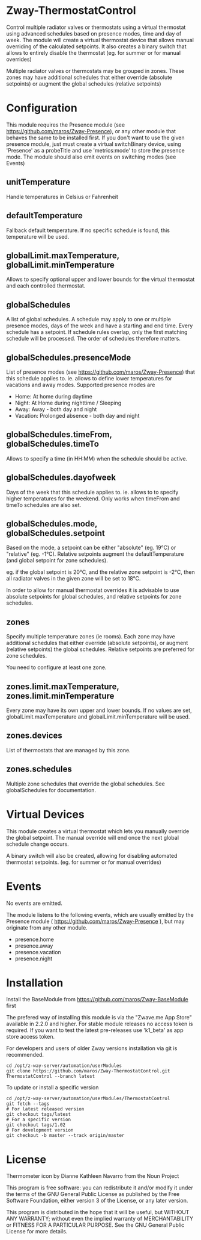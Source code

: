 # Zway-ThermostatControl

Control multiple radiator valves or thermostats using a virtual thermostat
using advanced schedules based on presence modes, time and day of week. The
module will create a virtual thermostat device that allows manual overriding
of the calculated setpoints. It also creates a binary switch that allows
to entirely disable the thermostat (eg. for summer or for manual overrides)

Multiple radiator valves or thermostats may be grouped in zones. These zones
may have additional schedules that either override (absolute setpoints) or
augment the global schedules (relative setpoints)

# Configuration

This module requires the Presence module
(see https://github.com/maros/Zway-Presence), or any other module that behaves
the same to be installed first. If you don't want to use the given presence
module, just must create a virtual switchBinary device, using 'Presence' as a
probeTitle and use 'metrics:mode' to store the presence mode. The module
should also emit events on switching modes (see Events)

## unitTemperature

Handle temperatures in Celsius or Fahrenheit

## defaultTemperature

Fallback default temperature. If no specific schedule is found, this
temperature will be used.

## globalLimit.maxTemperature, globalLimit.minTemperature

Allows to specify optional upper and lower bounds for the virtual thermostat
and each controlled thermostat.

## globalSchedules

A list of global schedules. A schedule may apply to one or multiple presence
modes, days of the week and have a starting and end time. Every schedule has
a setpoint. If schedule rules overlap, only the first matching schedule will
be processed. The order of schedules therefore matters.

## globalSchedules.presenceMode

List of presence modes (see https://github.com/maros/Zway-Presence) that this
schedule applies to. ie. allows to define lower temperatures for vacations and
away modes. Supported presence modes are

* Home: At home during daytime
* Night: At Home during nighttime / Sleeping
* Away: Away - both day and night
* Vacation: Prolonged absence - both day and night

## globalSchedules.timeFrom, globalSchedules.timeTo

Allows to specify a time (in HH:MM) when the schedule should be active.

## globalSchedules.dayofweek

Days of the week that this schedule applies to. ie. allows to to specify
higher temperatures for the weekend. Only works when timeFrom and
timeTo schedules are also set.

## globalSchedules.mode, globalSchedules.setpoint

Based on the mode, a setpoint can be either "absolute" (eg. 19°C) or "relative"
(eg. -1°C). Relative setpoints augment the defaultTemperature (and global
setpoint for zone schedules).

eg. if the global setpoint is 20°C, and the relative zone setpoint is -2°C,
then all radiator valves in the given zone will be set to 18°C.

In order to allow for manual thermostat overrides it is advisable to
use absolute setpoints for global schedules, and relative setpoints for
zone schedules.

## zones

Specify multiple temperature zones (ie rooms). Each zone may have additional
schedules that either override (absolute setpoints), or augment (relative setpoints)
the global schedules. Relative setpoints are preferred for zone schedules.

You need to configure at least one zone.

## zones.limit.maxTemperature, zones.limit.minTemperature

Every zone may have its own upper and lower bounds. If no values are set,
globalLimit.maxTemperature and globalLimit.minTemperature will be used.

## zones.devices

List of thermostats that are managed by this zone.

## zones.schedules

Multiple zone schedules that override the global schedules. See globalSchedules
for documentation.

# Virtual Devices

This module creates a virtual thermostat which lets you manually override the
global setpoint. The manual override will end once the next global schedule
change occurs.

A binary switch will also be created, allowing for disabling automated
thermostat setpoints. (eg. for summer or for manual overrides)

# Events

No events are emitted.

The module listens to the following events, which are usually emitted by
the Presence module ( https://github.com/maros/Zway-Presence ), but may
originate from any other module.

* presence.home
* presence.away
* presence.vacation
* presence.night

# Installation

Install the BaseModule from https://github.com/maros/Zway-BaseModule first

The prefered way of installing this module is via the "Zwave.me App Store"
available in 2.2.0 and higher. For stable module releases no access token is
required. If you want to test the latest pre-releases use 'k1_beta' as
app store access token.

For developers and users of older Zway versions installation via git is
recommended.

```shell
cd /opt/z-way-server/automation/userModules
git clone https://github.com/maros/Zway-ThermostatControl.git ThermostatControl --branch latest
```

To update or install a specific version
```shell
cd /opt/z-way-server/automation/userModules/ThermostatControl
git fetch --tags
# For latest released version
git checkout tags/latest
# For a specific version
git checkout tags/1.02
# For development version
git checkout -b master --track origin/master
```

# License

Thermometer icon by Dianne Kathleen Navarro from the Noun Project

This program is free software: you can redistribute it and/or modify
it under the terms of the GNU General Public License as published by
the Free Software Foundation, either version 3 of the License, or any
later version.

This program is distributed in the hope that it will be useful,
but WITHOUT ANY WARRANTY; without even the implied warranty of
MERCHANTABILITY or FITNESS FOR A PARTICULAR PURPOSE. See the
GNU General Public License for more details.
